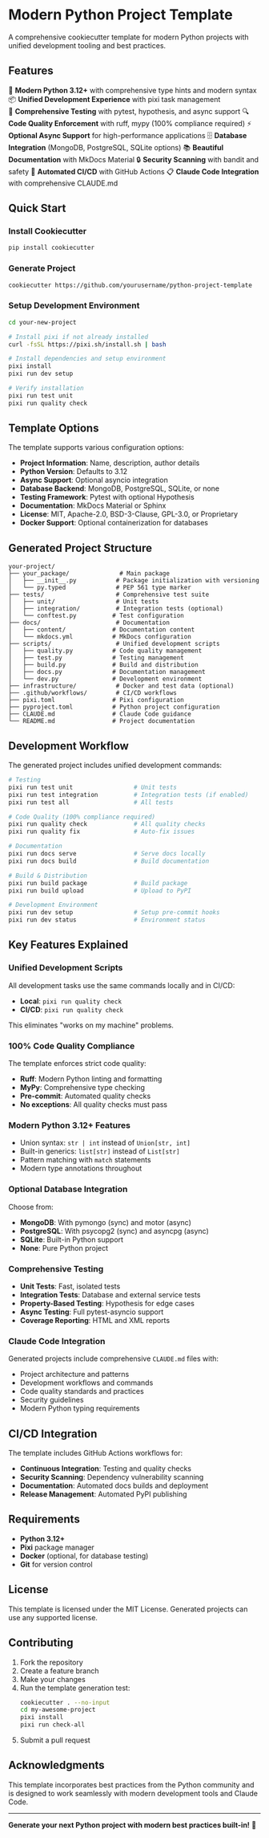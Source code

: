 # Modern Python Project Template

A comprehensive cookiecutter template for modern Python projects with unified development tooling and best practices.

## Features

🚀 **Modern Python 3.12+** with comprehensive type hints and modern syntax
📦 **Unified Development Experience** with pixi task management  
🧪 **Comprehensive Testing** with pytest, hypothesis, and async support
🔍 **Code Quality Enforcement** with ruff, mypy (100% compliance required)
⚡ **Optional Async Support** for high-performance applications
🗄️ **Database Integration** (MongoDB, PostgreSQL, SQLite options)
📚 **Beautiful Documentation** with MkDocs Material
🔒 **Security Scanning** with bandit and safety
🤖 **Automated CI/CD** with GitHub Actions
📋 **Claude Code Integration** with comprehensive CLAUDE.md

## Quick Start

### Install Cookiecutter

```bash
pip install cookiecutter
```

### Generate Project

```bash
cookiecutter https://github.com/yourusername/python-project-template
```

### Setup Development Environment

```bash
cd your-new-project

# Install pixi if not already installed
curl -fsSL https://pixi.sh/install.sh | bash

# Install dependencies and setup environment
pixi install
pixi run dev setup

# Verify installation
pixi run test unit
pixi run quality check
```

## Template Options

The template supports various configuration options:

- **Project Information**: Name, description, author details
- **Python Version**: Defaults to 3.12
- **Async Support**: Optional asyncio integration
- **Database Backend**: MongoDB, PostgreSQL, SQLite, or none
- **Testing Framework**: Pytest with optional Hypothesis
- **Documentation**: MkDocs Material or Sphinx
- **License**: MIT, Apache-2.0, BSD-3-Clause, GPL-3.0, or Proprietary
- **Docker Support**: Optional containerization for databases

## Generated Project Structure

```
your-project/
├── your_package/              # Main package
│   ├── __init__.py           # Package initialization with versioning
│   └── py.typed              # PEP 561 type marker
├── tests/                    # Comprehensive test suite
│   ├── unit/                 # Unit tests
│   ├── integration/          # Integration tests (optional)
│   └── conftest.py          # Test configuration
├── docs/                     # Documentation
│   ├── content/             # Documentation content
│   └── mkdocs.yml           # MkDocs configuration
├── scripts/                  # Unified development scripts
│   ├── quality.py           # Code quality management
│   ├── test.py              # Testing management
│   ├── build.py             # Build and distribution
│   ├── docs.py              # Documentation management
│   └── dev.py               # Development environment
├── infrastructure/           # Docker and test data (optional)
├── .github/workflows/        # CI/CD workflows
├── pixi.toml                # Pixi configuration
├── pyproject.toml           # Python project configuration
├── CLAUDE.md                # Claude Code guidance
└── README.md                # Project documentation
```

## Development Workflow

The generated project includes unified development commands:

```bash
# Testing
pixi run test unit                 # Unit tests
pixi run test integration          # Integration tests (if enabled)
pixi run test all                  # All tests

# Code Quality (100% compliance required)
pixi run quality check             # All quality checks
pixi run quality fix               # Auto-fix issues

# Documentation
pixi run docs serve                # Serve docs locally
pixi run docs build                # Build documentation

# Build & Distribution
pixi run build package             # Build package
pixi run build upload              # Upload to PyPI

# Development Environment
pixi run dev setup                 # Setup pre-commit hooks
pixi run dev status                # Environment status
```

## Key Features Explained

### Unified Development Scripts

All development tasks use the same commands locally and in CI/CD:
- **Local**: `pixi run quality check`
- **CI/CD**: `pixi run quality check`

This eliminates "works on my machine" problems.

### 100% Code Quality Compliance

The template enforces strict code quality:
- **Ruff**: Modern Python linting and formatting
- **MyPy**: Comprehensive type checking
- **Pre-commit**: Automated quality checks
- **No exceptions**: All quality checks must pass

### Modern Python 3.12+ Features

- Union syntax: `str | int` instead of `Union[str, int]`
- Built-in generics: `list[str]` instead of `List[str]`
- Pattern matching with `match` statements
- Modern type annotations throughout

### Optional Database Integration

Choose from:
- **MongoDB**: With pymongo (sync) and motor (async)
- **PostgreSQL**: With psycopg2 (sync) and asyncpg (async)
- **SQLite**: Built-in Python support
- **None**: Pure Python project

### Comprehensive Testing

- **Unit Tests**: Fast, isolated tests
- **Integration Tests**: Database and external service tests
- **Property-Based Testing**: Hypothesis for edge cases
- **Async Testing**: Full pytest-asyncio support
- **Coverage Reporting**: HTML and XML reports

### Claude Code Integration

Generated projects include comprehensive `CLAUDE.md` files with:
- Project architecture and patterns
- Development workflows and commands
- Code quality standards and practices
- Security guidelines
- Modern Python typing requirements

## CI/CD Integration

The template includes GitHub Actions workflows for:
- **Continuous Integration**: Testing and quality checks
- **Security Scanning**: Dependency vulnerability scanning  
- **Documentation**: Automated docs builds and deployment
- **Release Management**: Automated PyPI publishing

## Requirements

- **Python 3.12+**
- **Pixi** package manager
- **Docker** (optional, for database testing)
- **Git** for version control

## License

This template is licensed under the MIT License. Generated projects can use any supported license.

## Contributing

1. Fork the repository
2. Create a feature branch
3. Make your changes
4. Run the template generation test:
   ```bash
   cookiecutter . --no-input
   cd my-awesome-project
   pixi install
   pixi run check-all
   ```
5. Submit a pull request

## Acknowledgments

This template incorporates best practices from the Python community and is designed to work seamlessly with modern development tools and Claude Code.

---

**Generate your next Python project with modern best practices built-in!** 🚀